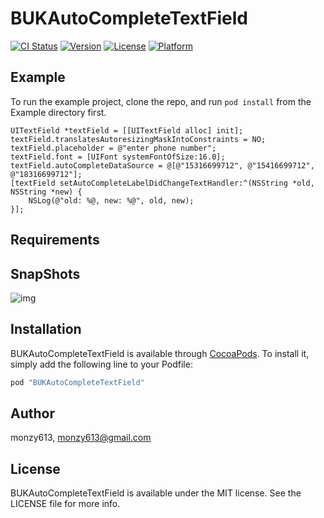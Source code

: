 # BUKAutoCompleteTextField

[![CI Status](http://img.shields.io/travis/monzy613/BUKAutoCompleteTextField.svg?style=flat)](https://travis-ci.org/monzy613/BUKAutoCompleteTextField)
[![Version](https://img.shields.io/cocoapods/v/BUKAutoCompleteTextField.svg?style=flat)](http://cocoapods.org/pods/BUKAutoCompleteTextField)
[![License](https://img.shields.io/cocoapods/l/BUKAutoCompleteTextField.svg?style=flat)](http://cocoapods.org/pods/BUKAutoCompleteTextField)
[![Platform](https://img.shields.io/cocoapods/p/BUKAutoCompleteTextField.svg?style=flat)](http://cocoapods.org/pods/BUKAutoCompleteTextField)

## Example

To run the example project, clone the repo, and run `pod install` from the Example directory first.
```objc
UITextField *textField = [[UITextField alloc] init];
textField.translatesAutoresizingMaskIntoConstraints = NO;
textField.placeholder = @"enter phone number";
textField.font = [UIFont systemFontOfSize:16.0];
textField.autoCompleteDataSource = @[@"15316699712", @"15416699712", @"18316699712"];
[textField setAutoCompleteLabelDidChangeTextHandler:^(NSString *old, NSString *new) {
    NSLog(@"old: %@, new: %@", old, new);
}];
```

## Requirements

## SnapShots
![img](http://o7b20it1b.bkt.clouddn.com/autocompleteTextField.png)

## Installation

BUKAutoCompleteTextField is available through [CocoaPods](http://cocoapods.org). To install
it, simply add the following line to your Podfile:

```ruby
pod "BUKAutoCompleteTextField"
```

## Author

monzy613, monzy613@gmail.com

## License

BUKAutoCompleteTextField is available under the MIT license. See the LICENSE file for more info.
